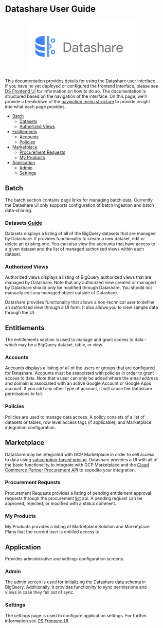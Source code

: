 # Datashare User Guide

<p align="center">
  <img src="../../card.png" alt="Datashare" height="175"/>
</p>

This documentation provides details for using the Datashare user interface. If you have no yet deployed or configured the frontend interface, please see [DS Frontend UI](../README.md) for information on how to do so. The documentation is structured based on the navigation of the interface. On this page, we'll provide a breakdown of the <a href="./assets/nav_menu.png" target="_blank">navigation menu structure</a> to provide insight into what each page provides.

* [Batch](#batch)
    * [Datasets](#datasets)
    * [Authorized Views](#authorized_views)
* [Entitlements](#entitlements)
    * [Accounts](#accounts)
    * [Policies](#policies)
* [Marketplace](#marketplace)
    * [Procurement Requests](#procurement_requests)
    * [My Products](#my_products)
* [Application](#application)
    * [Admin](#admin)
    * [Settings](#settings)

## <a name="batch">Batch</a>
The batch section contains page links for managing batch data. Currently the Datashare UI only supports configuration of batch ingestion and batch data-sharing.

### <a name="datasets">Datasets</a> [Guide](./DATASETS.md)
Datasets displays a listing of all of the BigQuery datasets that are managed by Datashare. It provides functionality to create a new dataset, edit or delete an existing one. You can also view the accounts that have access to a given dataset and the list of managed authorized views within each dataset.

### <a name="authorized_views">Authorized Views</a>
Authorized views displays a listing of BigQuery authorized views that are managed by Datashare. Note that any authorized view created or managed by Datashare should only be modified through Datashare. You should not manually edit any managed object outside of Datashare.

Datashare provides functionality that allows a non-technical user to define an authorized view through a UI form. It also allows you to view sample data through the UI.

## <a name="entitlements">Entitlements</a>
The entitlements section is used to manage and grant access to data - which may be a BigQuery dataset, table, or view.

### <a name="accounts">Accounts</a>
Accounts displays a listing of all of the users or groups that are configured for Datashare. Accounts must be associated with policies in order to grant access to data. Note that a user can only be added where the email address and domain is associated with an active Google Account or Google Apps account. If you add any other type of account, it will cause the Datashare permissions to fail.

### <a name="policies">Policies</a>
Policies are used to manage data access. A policy consists of a list of datasets or tables, row level access tags (if applicable), and Marketplace integration configuration.

## <a name="marketplace">Marketplace</a>
Datashare may be integrated with GCP Marketplace in order to sell access to data using [subscription-based pricing](https://cloud.google.com/marketplace/docs/partners/integrated-saas/select-pricing#subscription-pricing). Datashare provides a UI with all of the basic functionality to integrate with GCP Marketplace and the [Cloud Commerce Partner Procurement API](https://cloud.google.com/marketplace/docs/partners/commerce-procurement-api/reference/rest) to expedite your integration.

### <a name="procurement_requests">Procurement Requests</a>
Procurement Requests provides a listing of pending entitlement approval requests through the procurement [list](https://cloud.google.com/marketplace/docs/partners/commerce-procurement-api/reference/rest/v1/providers.entitlements/list) api. A pending request can be approved, rejected, or modified with a status comment.

### <a name="my_products">My Products</a>
My Products provides a listing of Marketplace Solution and Marketplace Plans that the current user is entitled access to.

## <a name="application">Application</a>
Provides administrative and settings configuration screens.

### <a name="admin">Admin</a>
The admin screen is used for initializing the Datashare data schema in BigQuery. Additionally, it provides functionlity to sync permissions and views in case they fall out of sync.

### <a name="settings">Settings</a>
The settings page is used to configure application settings. For further information see [DS Frontend UI](../README.md).